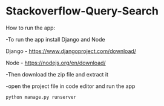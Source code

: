 # Stackoverflow-Query-Search

How to run the app:

-To run the app install Django and Node

Django - 
https://www.djangoproject.com/download/

Node - https://nodejs.org/en/download/

-Then download the zip file and extract it

-open the project file in code editor and run the app
  
    python manage.py runserver
